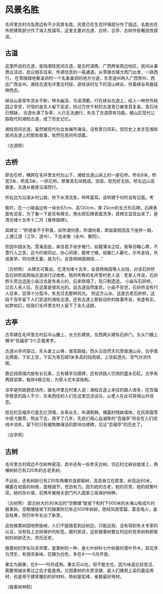 # 风景名胜
毛坪里古村内及周边有不少风景名胜。风景已在生态环境部分作了描述。名胜也在传统建筑部分作了溶入性描写。这里主要对古道、古桥、古亭、古树作些概括性叙说。

## 古道
这里所说的古道，是指湘桂民间古道，是古时湖南、广西两省周边地区，民间从事商业活动，民众相互往来、传递信息的一条通道。从零陵古城大西门出发，一路西行，
在零陵辖地黄溪洞村一个名象鼻洞的地方分道，东至道州再入广西贺州，西达广西全州。湘桂古道毛坪里古村段，途经该村左下的深山峡谷，伴着峡谷弯曲延伸西去。

峡谷山泉常年流水不断，林木幽深，鸟语清脆，行在峡谷古道上，给人一种世外桃园之享受，可惜的是先人留下足迹，经过万世千秋的古道青已被青苔复盖，青石块已残缺，
古道长满了杂草，人已无法通行，失去了古道原有功能。被山区现代公路取代的湘桂古道，成了历史记忆。

湘桂民间古道，虽然被现代社会发展所淹没，没有昔日风彩，但历史上发生在湘桂民间古道上的那些故事，依然在民间传颂着。

（古道照）
## 古桥
即古石桥，横跨在毛坪里古村左山下，湘桂古道山涧上的一座石桥。桥长6米，桥宽3米，桥高3米，一拱石桥。厚重青石块筑成，坚固，现完好无损。桥左边山高悬崖，古道从悬崖沿溪而行。

桥右边为沿溪乡村公路，桥下水清流急，哗哗震耳。该桥建于何时没有记载。考

察时，在一小破庙边有一块长67cm、高13Ocm，厚 20cm的长方形石碑。石碑表面有泥浆，为了看一下是否有碑文，用水把石碑表面洗净，其碑文显现出来了，是清光绪十五年十二月《重修路碑》。

其碑文：“积德者不于积善，抑所谓何德，所谓何善，即兹架枧田及下座桥一路，上通江道（江华、道州），下达永衡（永州、衡阳）。

奈因中践水洗，雪淹高低，来往君子徐步难行，如履薄冰之叹。我等目睹心寒，不啻行人之苦，迄今约束同议，协心同德，爰修寸楮，祗冀仁人募化，乐布金钱，共成美举，则功德无量。是为引。会首杨映国捐钱……”

（古桥照）
从碑文可看出，在清光绪十五年，会首杨映国等人出钱，对该石拱桥及石拱桥梁两端古道进行过维修。陪同考察的毛坪里村老人说：老辈人传说，石拱桥头旁边这座小庙过去是有香火的，后来倒塌了，现只剩遗迹。
小庙与石拱桥，过去人来人往，在这里是很风光的。自古道自然废弃，小庙不存世，石拱桥没有行人往来，显得十分孤冷，失去过去那种风光。
但这方山水，这座古老石拱桥，这段千百年留下人们足迹的湘桂古道，还有古道上那些动听的故事传说，有虚有实，如梦如幻，给我们毛坪里古村人留下了永久话题。

## 古亭
古亭建在毛坪里古村后半山腰上，长方形建筑，东西两头建有石拱门，东头门楣上横书“百福亭”3个正楷黑字。

古道从亭内穿过，东头直上山脊，坡高路陡。西头沿自然天坑旁直通山谷，古亭南北两面，下实上空，下实为青石砌1米多高的挡雨墙，上空起透光、空气对流作用。

靠近挡雨墙内放有长石条，立有建亭功德碑，还有供路人饮用的盛水石缸。古亭有两排梁架，每排4根立柱，为穿斗式木梁结构。

凉亭是供路憩息场所，据毛坪里古村里人说：湘桂古道上来往的路人很多，在百福亭憩息的路人不少，东来西往的人们在这里交流谈论，山里人在此可获得山外信息。

现在的百福亭已是瓦烂顶塌，杂草丛生，布满荆棘，裸露的残缺墙体，在风雨霜雪中摇弋飘零，照此下去，用不了几年，先民们用心血凝聚的“百福亭”将会在人们视线中消失，留下的只有被荆棘淹没的那块功德碑，见证“百福亭”的历史了。


（古亭照）
## 古树
毛坪里古村周边不仅树林密茂，其中还有一些参天古树。邻近村北峡谷陡坡上，两棵树龄已有220年的古皂夹树。

不远处，还有树龄已有230年两棵并连郎榆树，高高耸立在那里，树高达60米，裸露在地面的树根，盘根错节，苍劲有力。因为她的古老，她的珍贵，她的枝繁叶茂，她的存价值，前两年被相关部门列入国家三级保护树种。

（古树照）
距古树大约30米远的“空眼塘”陡坡下和村下500米的水淹山有成片的猴栗树。空眼塘陡坡下的猴栗树已有近500年树龄，饱经风雨雪霜、雷击电火，虽显枯黄，但仍年年长出了新芽。

这些猴栗树因地势陡峭，人们不能随意到达树边，只能远观，没有得到有关专家的认证，没有贴上古树保护的标签。据村民说，这些猴栗树要比村边的皂夹树和郎榆树的树龄还大，资历还老。

猴栗树的学名叫天师栗，是栗树的一种，是七叶树科七叶树属的落叶乔木，其花序为顶生，有很浓香味，花瓣为白色，多在4——5月开放。

果实为蒴果，在9——10月成熟。果实可以吃，但不能生吃，因为味道比较苦涩，需要用碱水煮过之后才能食用。又因栗树的木质坚硬，是人们建房上梁的最佳用材，也是用于建房雕刻的好材料，特别是驼峰、雀替最好用材。

（猴栗树林照）
